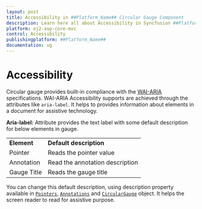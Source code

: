 ```yaml
---
layout: post
title: Accessibility in ##Platform_Name## Circular Gauge Component
description: Learn here all about Accessibility in Syncfusion ##Platform_Name## Circular Gauge component of Syncfusion Essential JS 2 and more.
platform: ej2-asp-core-mvc
control: Accessibility
publishingplatform: ##Platform_Name##
documentation: ug
---
```



# Accessibility

Circular gauge provides built-in compliance with the [WAI-ARIA](http://www.w3.org/WAI/PF/aria-practices/) specifications. WAI-ARIA Accessibility supports are achieved through the attributes like `aria-label`. It helps to provides information about elements in a document for assistive technology.

**Aria-label:**   Attribute provides the text label with some default description for below elements in gauge.

<!-- markdownlint-disable MD033 -->
<table>
<tr>
<td><b>Element</b></td>
<td><b>Default description</b></td>
</tr>
<tr>
<td>Pointer</td>
<td>Reads the pointer value</td>
</tr>
<tr>
<td>Annotation</td>
<td>Read the annotation description</td>
</tr>
<tr>
<td>Gauge Title</td>
<td>Reads the gauge title</td>
</tr>
</table>

You can change this default description, using description property available in [`Pointers`](https://help.syncfusion.com/cr/aspnetcore-js2/Syncfusion.EJ2.CircularGauge.CircularGaugePointer.html), [`Annotations`](https://help.syncfusion.com/cr/aspnetcore-js2/Syncfusion.EJ2.CircularGauge.CircularGaugeAnnotation.html) and [`CircularGauge`](https://help.syncfusion.com/cr/aspnetcore-js2/Syncfusion.EJ2.CircularGauge.CircularGauge.html) object. It helps the screen reader to read for assistive purpose.